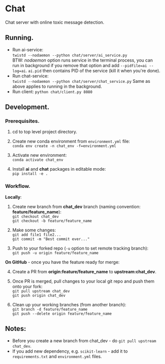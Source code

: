 # Chat
Chat server with online toxic message detection.

## Running.
  * Run ai-service:  
    `twistd --nodaemon --python chat/server/ai_service.py`  
    BTW: _nodaemon_ option runs service in the terminal process, you can run in background if you remove that option and add `--pidfile=ai --log=ai`. `ai.pid` then contains PID of the service (kill it when you're done).
  * Run chat-service:  
    `twistd --nodaemon --python chat/server/chat_service.py`
    Same as above applies to running in the background.
  * Run client:
    `python chat/client.py 8080`

## Development.
### Prerequisites.
1. cd to top level project directory.  

2. Create new conda environment from `environment.yml` file:  
	`conda env create -n chat_env -f=environment.yml`

3. Activate new environment:  
   `conda activate chat_env`

4. Install __ai__ and __chat__ packages in editable mode:  
   `pip install -e .`

### Workflow.
__Locally__:  
1. Create new branch from __chat_dev__ branch (naming convention: __feature/feature_name__):  
    `git checkout chat_dev`  
    `git checkout -b feature/feature_name`

2. Make some changes:  
    `git add file1 file2...`  
    `git commit -m "Best commit ever..."`

3. Push to your forked repo (`-u` option to set remote tracking branch):  
    `git push -u origin feature/feature_name`  

__On GitHub__ - once you have the feature ready for merge:  
 
4. Create a PR from __origin:feature/feature_name__ to __upstream:chat_dev__.  

5. Once PR is merged, pull changes to your local git repo and push them onto your fork:  
    `git pull upstream chat_dev`  
    `git push origin chat_dev`  

6. Clean up your working branches (from another branch):  
    `git branch -d feature/feature_name`  
    `git push --delete origin feature/feature_name`  

## Notes:  
* Before you create a new branch from chat_dev - do `git pull upstream chat_dev`.
* If you add new dependency, e.g. `scikit-learn` - add it to `requirements.txt` and `environment.yml` files.
